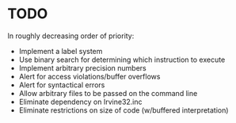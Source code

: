 TODO
====

In roughly decreasing order of priority:

- Implement a label system
- Use binary search for determining which instruction to execute
- Implement arbitrary precision numbers
- Alert for access violations/buffer overflows
- Alert for syntactical errors
- Allow arbitrary files to be passed on the command line
- Eliminate dependency on Irvine32.inc
- Eliminate restrictions on size of code (w/buffered interpretation)
